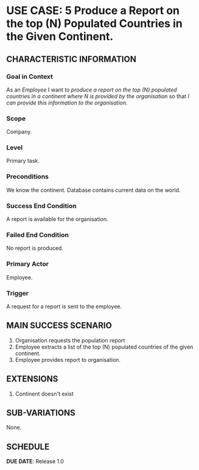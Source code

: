 # USE CASE: 5 Produce a Report on the top (N) Populated Countries in the Given Continent.

## CHARACTERISTIC INFORMATION

### Goal in Context

As an *Employee* I want *to produce a report on the top (N) populated countries in a continent where N is provided by the organisation* so that *I can provide this information to the organisation.*

### Scope

Company.

### Level

Primary task.

### Preconditions

We know the continent. Database contains current data on the world.

### Success End Condition

A report is available for the organisation.

### Failed End Condition

No report is produced.

### Primary Actor

Employee.

### Trigger

A request for a report is sent to the employee.

## MAIN SUCCESS SCENARIO

1. Organisation requests the population report
2. Employee extracts a list of the top (N) populated countries of the given continent.
3. Employee provides report to organisation.

## EXTENSIONS

1. Continent doesn't exist

## SUB-VARIATIONS

None.

## SCHEDULE

**DUE DATE**: Release 1.0
